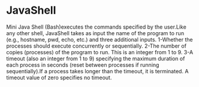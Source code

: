# JavaShell
Mini Java Shell (Bash)executes the commands specified by the user.Like any other shell, JavaShell takes as input the name of the program to run (e.g., hostname, pwd, echo, etc.) and three additional inputs.
1-Whether the processes should execute concurrently or sequentially.
2-The number of copies (processes) of the program to run. This is an integer from 1 to 9.
3-A timeout (also an integer from 1 to 9) specifying the maximum duration of each process in seconds (reset between processes if running sequentially).If a process takes longer than the timeout, it is terminated. A timeout value of zero specifies no timeout.
